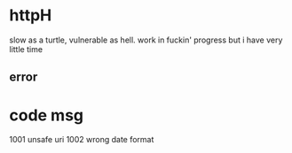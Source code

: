 # httpH

slow as a turtle, vulnerable as hell. work in fuckin' progress but i have very little time

## error

code        msg
==================================
1001        unsafe uri
1002        wrong date format

